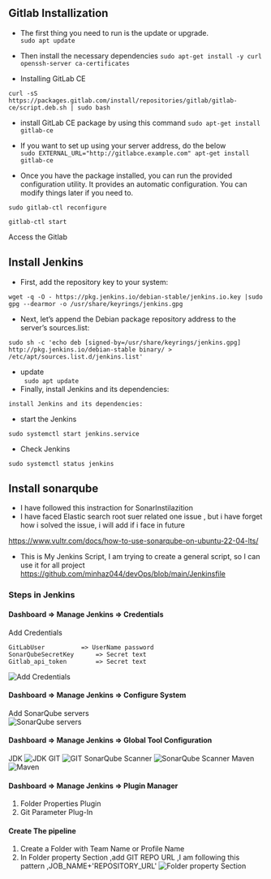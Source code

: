 ## Gitlab Installization  
  
  * The first thing you need to run is the update or upgrade.  
 ```sudo apt update```
 
 * Then install the necessary dependencies
 ``` sudo apt-get install -y curl openssh-server ca-certificates ```

* Installing GitLab CE
 
``` curl -sS https://packages.gitlab.com/install/repositories/gitlab/gitlab-ce/script.deb.sh | sudo bash ``` 
 * install GitLab CE package by using this command
 ``` sudo apt-get install gitlab-ce ``` 
 
 * If you want to set up using your server address, do the below    
  ``` sudo EXTERNAL_URL="http://gitlabce.example.com" apt-get install gitlab-ce ```

  * Once you have the package installed, you can run the provided configuration
utility. It provides an automatic configuration. You can modify things later if you
need to.

``` sudo gitlab-ctl reconfigure ```

``` gitlab-ctl start ```

 
 Access the Gitlab 
 
## Install Jenkins

* First, add the repository key to your system:

``` wget -q -O - https://pkg.jenkins.io/debian-stable/jenkins.io.key |sudo gpg --dearmor -o /usr/share/keyrings/jenkins.gpg ```

* Next, let’s append the Debian package repository address to the server’s sources.list: 

 ``` sudo sh -c 'echo deb [signed-by=/usr/share/keyrings/jenkins.gpg] http://pkg.jenkins.io/debian-stable binary/ > /etc/apt/sources.list.d/jenkins.list' ```
 * update   
 ``` sudo apt update```
* Finally, install Jenkins and its dependencies:
  
 ``` install Jenkins and its dependencies: ```
 
* start the Jenkins   

``` sudo systemctl start jenkins.service ```
* Check Jenkins   

``` sudo systemctl status jenkins ```

## Install sonarqube

* I have followed this instraction for SonarInstilazition   
* I have faced Elastic search root suer related one issue , but i have forget how i solved the issue, i will add if i face in future

https://www.vultr.com/docs/how-to-use-sonarqube-on-ubuntu-22-04-lts/

* This is My Jenkins Script, I am trying to create a general script, so I can use it for all project  
https://github.com/minhaz044/devOps/blob/main/Jenkinsfile


### Steps in Jenkins

#### Dashboard => Manage Jenkins => Credentials

Add Credentials 

	GitLabUser 			=> UserName password
	SonarQubeSecretKey		=> Secret text
	Gitlab_api_token		=> Secret text
![Add Credentials](https://github.com/minhaz044/devOps/blob/main/key%20List.png)
#### Dashboard => Manage Jenkins => Configure System

Add  SonarQube servers   
![SonarQube servers](https://github.com/minhaz044/devOps/blob/main/sonarQubeServer.png)

#### Dashboard => Manage Jenkins => Global Tool Configuration  
JDK
![JDK](https://github.com/minhaz044/devOps/blob/main/JDK.png)
GIT
![GIT](https://github.com/minhaz044/devOps/blob/main/GIT.png)
 SonarQube Scanner 
![SonarQube Scanner](https://github.com/minhaz044/devOps/blob/main/sonarQubeScanner.png)
Maven
![Maven](https://github.com/minhaz044/devOps/blob/main/maven.png)

#### Dashboard => Manage Jenkins => Plugin Manager  
1. Folder Properties Plugin  
2. Git Parameter Plug-In

#### Create The pipeline 
1. Create a Folder with Team Name or Profile Name
2. In Folder property Section ,add GIT REPO URL ,I am following this pattern ,JOB_NAME+'REPOSITORY_URL'
![Folder property Section](https://github.com/minhaz044/devOps/blob/main/folderProperty.png)
